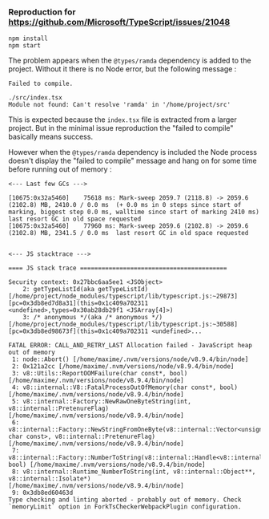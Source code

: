 ### Reproduction for https://github.com/Microsoft/TypeScript/issues/21048

```
npm install
npm start
```

The problem appears when the `@types/ramda` dependency is added to the project. Without it there is no Node error, but the following message :

```
Failed to compile.

./src/index.tsx
Module not found: Can't resolve 'ramda' in '/home/project/src'
```

This is expected because the `index.tsx` file is extracted from a larger project. But in the minimal issue reproduction the "failed to compile" basically means success.

However when the `@types/ramda` dependency is included the Node process doesn't display the "failed to compile" message and hang on for some time before running out of memory :

```
<--- Last few GCs --->

[10675:0x32a5460]    75618 ms: Mark-sweep 2059.7 (2118.8) -> 2059.6 (2102.8) MB, 2410.0 / 0.0 ms  (+ 0.0 ms in 0 steps since start of marking, biggest step 0.0 ms, walltime since start of marking 2410 ms) last resort GC in old space requested
[10675:0x32a5460]    77960 ms: Mark-sweep 2059.6 (2102.8) -> 2059.6 (2102.8) MB, 2341.5 / 0.0 ms  last resort GC in old space requested


<--- JS stacktrace --->

==== JS stack trace =========================================

Security context: 0x27bbc6aa5ee1 <JSObject>
    2: getTypeListId(aka getTypeListId) [/home/project/node_modules/typescript/lib/typescript.js:~29873] [pc=0x3db8ed7d8a31](this=0x1c409a702311 <undefined>,types=0x30ab28db29f1 <JSArray[4]>)
    3: /* anonymous */(aka /* anonymous */) [/home/project/node_modules/typescript/lib/typescript.js:~30588] [pc=0x3db8ed98673f](this=0x1c409a702311 <undefined>...

FATAL ERROR: CALL_AND_RETRY_LAST Allocation failed - JavaScript heap out of memory
 1: node::Abort() [/home/maxime/.nvm/versions/node/v8.9.4/bin/node]
 2: 0x121a2cc [/home/maxime/.nvm/versions/node/v8.9.4/bin/node]
 3: v8::Utils::ReportOOMFailure(char const*, bool) [/home/maxime/.nvm/versions/node/v8.9.4/bin/node]
 4: v8::internal::V8::FatalProcessOutOfMemory(char const*, bool) [/home/maxime/.nvm/versions/node/v8.9.4/bin/node]
 5: v8::internal::Factory::NewRawOneByteString(int, v8::internal::PretenureFlag) [/home/maxime/.nvm/versions/node/v8.9.4/bin/node]
 6: v8::internal::Factory::NewStringFromOneByte(v8::internal::Vector<unsigned char const>, v8::internal::PretenureFlag) [/home/maxime/.nvm/versions/node/v8.9.4/bin/node]
 7: v8::internal::Factory::NumberToString(v8::internal::Handle<v8::internal::Object>, bool) [/home/maxime/.nvm/versions/node/v8.9.4/bin/node]
 8: v8::internal::Runtime_NumberToString(int, v8::internal::Object**, v8::internal::Isolate*) [/home/maxime/.nvm/versions/node/v8.9.4/bin/node]
 9: 0x3db8ed60463d
Type checking and linting aborted - probably out of memory. Check `memoryLimit` option in ForkTsCheckerWebpackPlugin configuration.
```
